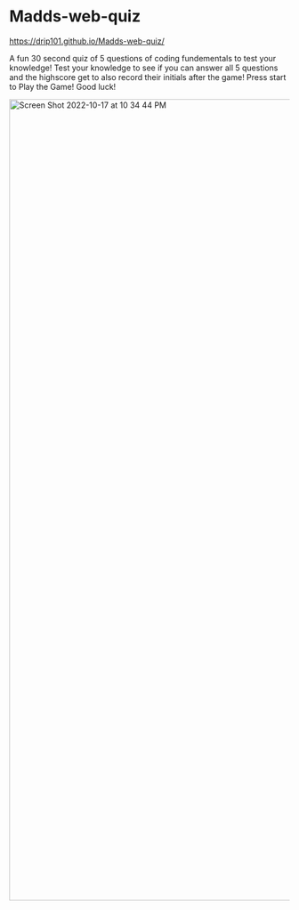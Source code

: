 # Madds-web-quiz
https://drip101.github.io/Madds-web-quiz/

A fun 30 second quiz of 5 questions of coding fundementals to test your knowledge! 
Test your knowledge to see if you can answer all 5 questions and the highscore get to also 
record their initials after the game! Press start to Play the Game! Good luck!


<img width="1440" alt="Screen Shot 2022-10-17 at 10 34 44 PM" src="https://user-images.githubusercontent.com/110777599/196324419-956ab6b1-1241-493b-8e96-465bb91ef52b.png">
